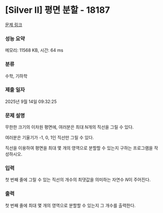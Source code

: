 # [Silver II] 평면 분할 - 18187 

[문제 링크](https://www.acmicpc.net/problem/18187) 

### 성능 요약

메모리: 11568 KB, 시간: 64 ms

### 분류

수학, 기하학

### 제출 일자

2025년 9월 14일 09:32:25

### 문제 설명

<p>무한한 크기의 이차원 평면에, 여러분은 최대 <em>N</em>개의 직선을 그릴 수 있다.</p>

<p>여러분은 기울기가 -1, 0, 1인 직선만 그릴 수 있다.</p>

<p>직선을 이용하여 평면을 최대 몇 개의 영역으로 분할할 수 있는지 구하는 프로그램을 작성하시오.</p>

### 입력 

 <p>첫 번째 줄에 그릴 수 있는 직선의 개수의 최댓값을 의미하는 자연수 <em>N</em>이 주어진다.</p>

### 출력 

 <p>첫 번째 줄에 최대 몇 개의 영역으로 분할할 수 있는지 그 개수를 출력한다.</p>

